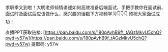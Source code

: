 求职季又到啦！大明老师倾情讲述如何高效准备后端面试，手把手教你在面试前、面试时及面试后应该做什么，感兴趣的话戳下方视频学习👇👇👇 预祝大家面试成功！

直播PPT获取链接: [https://pan.baidu.com/s/180pAvhB9f\_tAGzMkvU5chQ?pwd=y57w](https://pan.baidu.com/s/180pAvhB9f_tAGzMkvU5chQ?pwd=y57w) 提取码: y57w